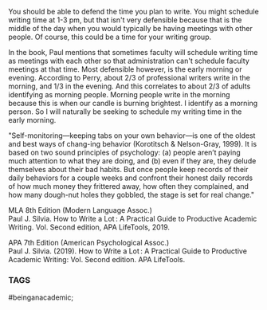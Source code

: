 You should be able to defend the time you plan to write. You might schedule writing time at 1-3 pm, but that isn't very defensible because that is the middle of the day when you would typically be having meetings with other people. Of course, this could be a time for your writing group.

In the book, Paul mentions that sometimes faculty will schedule writing time as meetings with each other so that administration can't schedule faculty meetings at that time. Most defensible however, is the early morning or evening. According to Perry, about 2/3 of professional writers write in the morning, and 1/3 in the evening. And this correlates to about 2/3 of adults identifying as morning people. Morning people write in the morning because this is when our candle is burning brightest. I identify as a morning person. So I will naturally be seeking to schedule my writing time in the early morning.

"Self-monitoring—keeping tabs on your own behavior—is one of the oldest and best ways of chang-ing behavior (Korotitsch & Nelson-Gray, 1999). It is based on two sound principles of psychology: (a) people aren’t paying much attention to what they are doing, and (b) even if they are, they delude themselves about their bad habits. But once people keep records of their daily behaviors for a couple weeks and confront their honest daily records of how much money they frittered away, how often they complained, and how many dough-nut holes they gobbled, the stage is set for real change."
  
MLA 8th Edition (Modern Language Assoc.)  
Paul J. Silvia. How to Write a Lot : A Practical Guide to Productive Academic Writing. Vol. Second edition, APA LifeTools, 2019.  
  
APA 7th Edition (American Psychological Assoc.)  
Paul J. Silvia. (2019). How to Write a Lot : A Practical Guide to Productive Academic Writing: Vol. Second edition. APA LifeTools.

### TAGS
#beinganacademic;